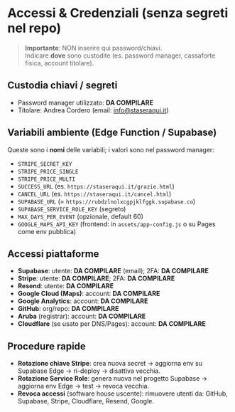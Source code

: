 # Accessi & Credenziali (senza segreti nel repo)

> **Importante**: NON inserire qui password/chiavi.  
> Indicare **dove** sono custodite (es. password manager, cassaforte fisica, account titolare).

## Custodia chiavi / segreti
- Password manager utilizzato: **DA COMPILARE**  
- Titolare: Andrea Cordero (email: info@staseraqui.it)

## Variabili ambiente (Edge Function / Supabase)
Queste sono i **nomi** delle variabili; i valori sono nel password manager:

- `STRIPE_SECRET_KEY`
- `STRIPE_PRICE_SINGLE`
- `STRIPE_PRICE_MULTI`
- `SUCCESS_URL` (es. `https://staseraqui.it/grazie.html`)
- `CANCEL_URL`  (es. `https://staseraqui.it/cancel.html`)
- `SUPABASE_URL` (= `https://rubdzlnolxcgpjklfggk.supabase.co`)
- `SUPABASE_SERVICE_ROLE_KEY` (segreto)
- `MAX_DAYS_PER_EVENT` (opzionale, default 60)
- `GOOGLE_MAPS_API_KEY` (frontend: in `assets/app-config.js` o su Pages come env pubblica)

## Accessi piattaforme
- **Supabase**: utente: **DA COMPILARE** (email); 2FA: **DA COMPILARE**
- **Stripe**: utente: **DA COMPILARE**; 2FA: **DA COMPILARE**
- **Resend**: utente: **DA COMPILARE**
- **Google Cloud (Maps)**: account: **DA COMPILARE**
- **Google Analytics**: account: **DA COMPILARE**
- **GitHub**: org/repo: **DA COMPILARE**
- **Aruba** (registrar): account: **DA COMPILARE**
- **Cloudflare** (se usato per DNS/Pages): account: **DA COMPILARE**

## Procedure rapide
- **Rotazione chiave Stripe**: crea nuova secret → aggiorna env su Supabase Edge → ri-deploy → disattiva vecchia.
- **Rotazione Service Role**: genera nuova nel progetto Supabase → aggiorna env Edge → test → revoca vecchia.
- **Revoca accessi** (software house uscente): rimuovere utenti da: GitHub, Supabase, Stripe, Cloudflare, Resend, Google.
